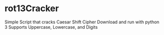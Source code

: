 # rot13Cracker
Simple Script that cracks Caesar Shift Cipher
Download and run with python 3
Supports Uppercase, Lowercase, and Digits
